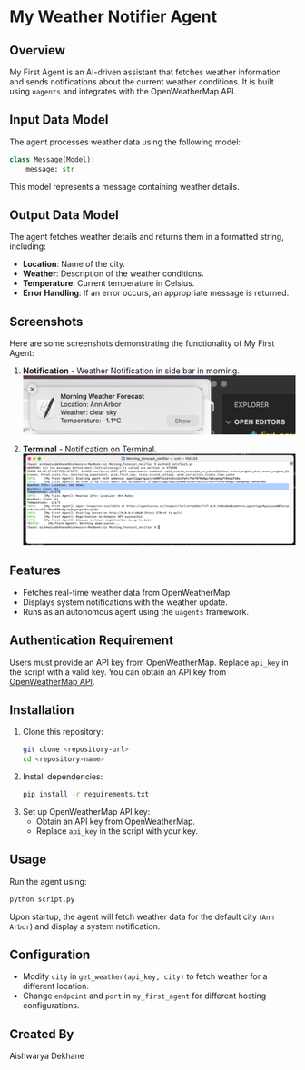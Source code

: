 # My Weather Notifier Agent

## Overview
My First Agent is an AI-driven assistant that fetches weather information and sends notifications about the current weather conditions. It is built using `uagents` and integrates with the OpenWeatherMap API.

## Input Data Model
The agent processes weather data using the following model:
```python
class Message(Model):
    message: str
```
This model represents a message containing weather details.

## Output Data Model
The agent fetches weather details and returns them in a formatted string, including:
- **Location**: Name of the city.
- **Weather**: Description of the weather conditions.
- **Temperature**: Current temperature in Celsius.
- **Error Handling**: If an error occurs, an appropriate message is returned.

## Screenshots
Here are some screenshots demonstrating the functionality of My First Agent:

1. **Notification** - Weather Notification in side bar in morning.
   ![Screenshot 1](./Screenshot1.png)

2. **Terminal** - Notification on Terminal.
   ![Screenshot 2](./Screenshot2.png)

## Features
- Fetches real-time weather data from OpenWeatherMap.
- Displays system notifications with the weather update.
- Runs as an autonomous agent using the `uagents` framework.

## Authentication Requirement
Users must provide an API key from OpenWeatherMap. Replace `api_key` in the script with a valid key. You can obtain an API key from [OpenWeatherMap API](https://home.openweathermap.org/api_keys).

## Installation
1. Clone this repository:
   ```bash
   git clone <repository-url>
   cd <repository-name>
   ```
2. Install dependencies:
   ```bash
   pip install -r requirements.txt
   ```
3. Set up OpenWeatherMap API key:
   - Obtain an API key from OpenWeatherMap.
   - Replace `api_key` in the script with your key.

## Usage
Run the agent using:
```bash
python script.py
```
Upon startup, the agent will fetch weather data for the default city (`Ann Arbor`) and display a system notification.

## Configuration
- Modify `city` in `get_weather(api_key, city)` to fetch weather for a different location.
- Change `endpoint` and `port` in `my_first_agent` for different hosting configurations.

## Created By
Aishwarya Dekhane

